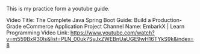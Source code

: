 This is my practice form a youtube guide.

Video Title: The Complete Java Spring Boot Guide: Build a Production-Grade eCommerce Application Project
Channel Name: EmbarkX | Learn Programming
Video Link: https://www.youtube.com/watch?v=m559BxR30ls&list=PLN_00uk7SyJxZWEBnUaUGE9wH16TYkS9k&index=8
